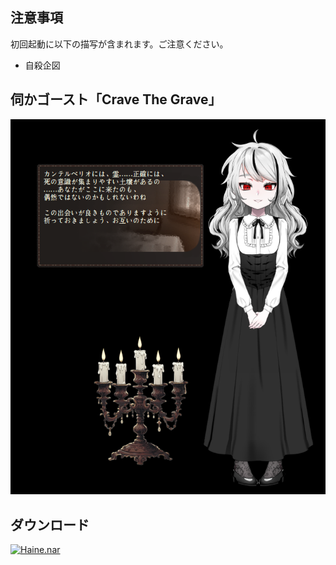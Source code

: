 ## 注意事項
初回起動に以下の描写が含まれます。ご注意ください。
- 自殺企図

## 伺かゴースト「Crave The Grave」

![screenshot](https://github.com/apxxxxxxe/Haine/raw/image/haine.png)

## ダウンロード
[![Haine.nar](https://img.shields.io/github/v/release/apxxxxxxe/Haine?color=%23ab1609&label=Haine.nar&logo=github)](https://github.com/apxxxxxxe/Haine/releases/latest/download/Haine.nar)

